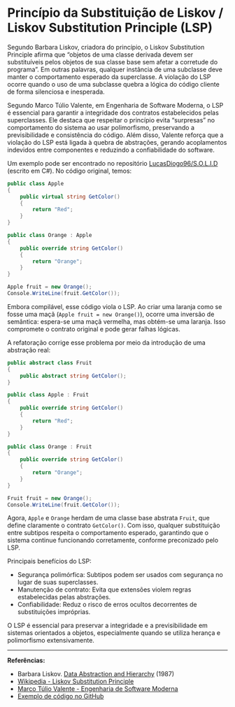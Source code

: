 # Princípio da Substituição de Liskov / Liskov Substitution Principle (LSP)

Segundo Barbara Liskov, criadora do princípio, o Liskov Substitution Principle afirma que “objetos de uma classe derivada devem ser substituíveis pelos objetos de sua classe base sem afetar a corretude do programa”. Em outras palavras, qualquer instância de uma subclasse deve manter o comportamento esperado da superclasse. A violação do LSP ocorre quando o uso de uma subclasse quebra a lógica do código cliente de forma silenciosa e inesperada.

Segundo Marco Túlio Valente, em Engenharia de Software Moderna, o LSP é essencial para garantir a integridade dos contratos estabelecidos pelas superclasses. Ele destaca que respeitar o princípio evita “surpresas” no comportamento do sistema ao usar polimorfismo, preservando a previsibilidade e consistência do código. Além disso, Valente reforça que a violação do LSP está ligada à quebra de abstrações, gerando acoplamentos indevidos entre componentes e reduzindo a confiabilidade do software.

Um exemplo pode ser encontrado no repositório [LucasDiogo96/S.O.L.I.D](https://github.com/LucasDiogo96/S.O.L.I.D/tree/main/3%20-%20Liskov%20Substitution) (escrito em C#). No código original, temos:

```csharp
public class Apple
{
    public virtual string GetColor()
    {
        return "Red";
    }
}

public class Orange : Apple
{
    public override string GetColor()
    {
        return "Orange";
    }
}

Apple fruit = new Orange();
Console.WriteLine(fruit.GetColor());
```

Embora compilável, esse código viola o LSP. Ao criar uma laranja como se fosse uma maçã (`Apple fruit = new Orange()`), ocorre uma inversão de semântica: espera-se uma maçã vermelha, mas obtém-se uma laranja. Isso compromete o contrato original e pode gerar falhas lógicas.

A refatoração corrige esse problema por meio da introdução de uma abstração real:

```csharp
public abstract class Fruit
{
    public abstract string GetColor();
}

public class Apple : Fruit
{
    public override string GetColor()
    {
        return "Red";
    }
}

public class Orange : Fruit
{
    public override string GetColor()
    {
        return "Orange";
    }
}

Fruit fruit = new Orange();
Console.WriteLine(fruit.GetColor());
```

Agora, `Apple` e `Orange` herdam de uma classe base abstrata `Fruit`, que define claramente o contrato `GetColor()`. Com isso, qualquer substituição entre subtipos respeita o comportamento esperado, garantindo que o sistema continue funcionando corretamente, conforme preconizado pelo LSP.

Principais benefícios do LSP:

* Segurança polimórfica: Subtipos podem ser usados com segurança no lugar de suas superclasses.
* Manutenção de contrato: Evita que extensões violem regras estabelecidas pelas abstrações.
* Confiabilidade: Reduz o risco de erros ocultos decorrentes de substituições impróprias.

O LSP é essencial para preservar a integridade e a previsibilidade em sistemas orientados a objetos, especialmente quando se utiliza herança e polimorfismo extensivamente.

---

**Referências:**

* Barbara Liskov. [Data Abstraction and Hierarchy](https://www.cs.tufts.edu/~nr/cs257/archive/barbara-liskov/data-abstraction-and-hierarchy.pdf) (1987)
* [Wikipedia - Liskov Substitution Principle](https://pt.wikipedia.org/wiki/Princ%C3%ADpio_da_substitui%C3%A7%C3%A3o_de_Liskov)
* [Marco Túlio Valente - Engenharia de Software Moderna](https://engsoftmoderna.info/cap5.html)
* [Exemplo de código no GitHub](https://github.com/LucasDiogo96/S.O.L.I.D/tree/main/3%20-%20Liskov%20Substitution)
